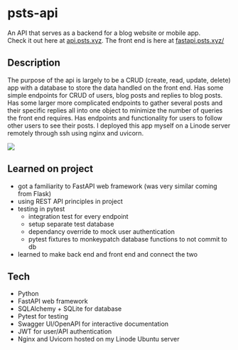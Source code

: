 # psts-api
An API that serves as a backend for a blog website or mobile app.  
Check it out here at [api.psts.xyz](https://api.psts.xyz/).
The front end is here at [fastapi.psts.xyz/](https://fastapi.psts.xyz/)

## Description
The purpose of the api is largely to be a CRUD (create, read, update, delete) app with a database to store the data handled on the front end.
Has some simple endpoints for CRUD of users, blog posts and replies to blog posts.
Has some larger more complicated endpoints to gather several posts and their specific replies all into one object to minimize the number of queries the front end requires. Has endpoints and functionality for users to follow other users to see their posts. I deployed this app myself on a Linode server remotely through ssh using nginx and uvicorn.

[![](https://i.imgur.com/M0u4EVd.png)](https://api.psts.xyz/)

## Learned on project
- got a familiarity to FastAPI web framework (was very similar coming from Flask)
- using REST API principles in project
- testing in pytest
  - integration test for every endpoint
  - setup separate test database
  - dependancy override to mock user authentication
  - pytest fixtures to monkeypatch database functions to not commit to db
 - learned to make back end and front end and connect the two

## Tech
- Python
- FastAPI web framework
- SQLAlchemy + SQLite for database
- Pytest for testing
- Swagger UI/OpenAPI for interactive documentation
- JWT for user/API authentication
- Nginx and Uvicorn hosted on my Linode Ubuntu server
